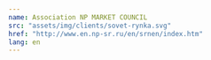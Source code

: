 ```yaml
---
name: Association NP MARKET COUNCIL
src: "assets/img/clients/sovet-rynka.svg"
href: "http://www.en.np-sr.ru/en/srnen/index.htm"
lang: en
---
```

